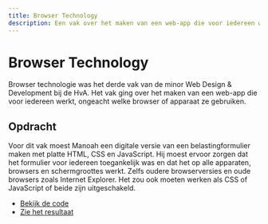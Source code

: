 ```yaml
---
title: Browser Technology
description: Een vak over het maken van een web-app die voor iedereen werkt, ongeacht welke browser of apparaat ze gebruiken.
---
```


# Browser Technology

Browser technologie was het derde vak van de minor Web Design & Development bij de HvA. Het vak ging over het maken van een web-app die voor iedereen werkt, ongeacht welke browser of apparaat ze gebruiken.

## Opdracht

Voor dit vak moest Manoah een digitale versie van een belastingformulier maken met platte HTML, CSS en JavaScript. Hij moest ervoor zorgen dat het formulier voor iedereen toegankelijk was en dat het op alle apparaten, browsers en schermgroottes werkt. Zelfs oudere browserversies en oude browsers zoals Internet Explorer. Het zou ook moeten werken als CSS of JavaScript of beide zijn uitgeschakeld.

- [Bekijk de code](https://github.com/mtdvlpr/bt-tax-form)
- [Zie het resultaat](https://mtdvlpr.github.io/bt-tax-form/)
